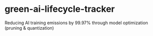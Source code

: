 # green-ai-lifecycle-tracker
Reducing AI training emissions by 99.97% through model optimization (pruning &amp; quantization)
